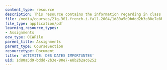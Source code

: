 ```yaml
---
content_type: resource
description: This resource contains the information regarding in class activities.
file: /media/courses/21g-301-french-i-fall-2004/1d80a5d9bddd2b3e80e7e8b2b2ac6252_MIT21G_301F04_ch2_ex2.pdf
file_type: application/pdf
learning_resource_types:
- Assignments
ocw_type: OCWFile
parent_title: Assignments
parent_type: CourseSection
resourcetype: Document
title: 'ACTIVITE: DES DATES IMPORTANTES'
uid: 1d80a5d9-bddd-2b3e-80e7-e8b2b2ac6252
---
```

